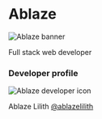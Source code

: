 # Ablaze

![Ablaze banner](https://i.imgur.com/XgYOuCd.png)

Full stack web developer

<!-- ### Web application interfaces

![App Screenshot](https://i.imgur.com/r0Mlpey.png)

![App Screenshot](https://i.imgur.com/4o58azh.png) -->

### Developer profile

![Ablaze developer icon](https://i.imgur.com/1BKScwn.png)

Ablaze Lilith [@ablazelilith](https://twitter.com/ablazelilith)

